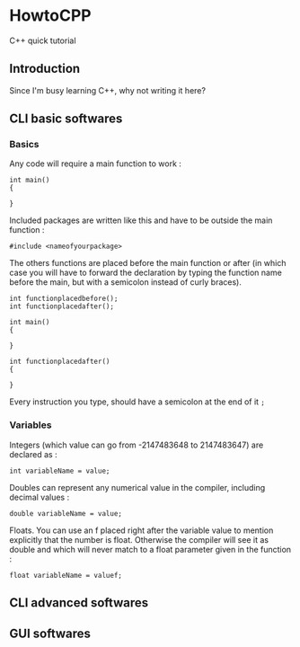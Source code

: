 # HowtoCPP
C++ quick tutorial
## Introduction
Since I'm busy learning C++, why not writing it here? 

## CLI basic softwares

### Basics

Any code will require a main function to work :
```
int main()
{

}
```

Included packages are written like this and have to be outside the main function :

```
#include <nameofyourpackage>
```

The others functions are placed before the main function or after (in which case you will have to forward the declaration by typing the function name before the main, but with a semicolon instead of curly braces).

```
int functionplacedbefore();
int functionplacedafter();

int main()
{

}

int functionplacedafter()
{

}
```
Every instruction you type, should have a semicolon at the end of it ```;```

### Variables

Integers (which value can go from -2147483648 to 2147483647) are declared as :

```
int variableName = value;
```

Doubles can represent any numerical value in the compiler, including decimal values :

```
double variableName = value;
```

Floats. You can use an f placed right after the variable value to mention explicitly that the number is float. Otherwise the compiler will see it as double and which will never match to a float parameter given in the function :

```
float variableName = valuef;
```

## CLI advanced softwares

## GUI softwares

